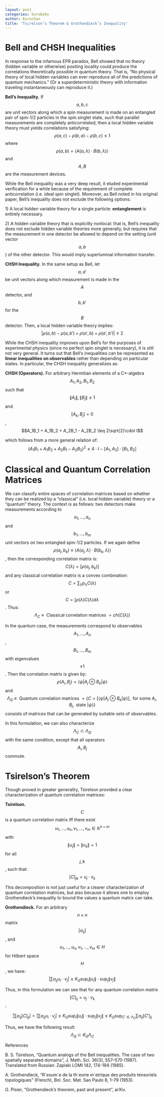 ```yaml
---
layout: post
categories: kurobako
author: Kurochan
title: 'Tsirelson’s Theorem & Grothendieck’s Inequality'
---
```


Bell and CHSH Inequalities
==========================

In response to the infamous EPR paradox, Bell showed that no theory
(hidden variable or otherwise) positing locality could produce the
correlations theoretically possible in quantum theory. That is, “No
physical theory of local hidden variables can ever reproduce all of the
predictions of quantum mechanics.” (Or a superdeterministic theory with
information traveling instantaneously can reproduce it.)

<span>**Bell’s Inequality.**</span> If $$a,b,c$$ are unit vectors along
which a spin measurement is made on an entangled pair of spin-1/2
particles in the spin singlet state, such that parallel measurements are
completely anticorrelated, then a local hidden variable theory must
yields correlations satisfying:
$$\rho(a,c) - \rho(b,a) - \rho(b,c) \leq 1$$ where
$$\rho(a,b) = \langle A(a,\lambda)\cdot B(b,\lambda)\rangle$$ and $$A, B$$
are the measurement devices.

While the Bell inequality was a very deep result, it eluded experimental
verification for a while because of the requirement of complete
anticorrelation (i.e. ideal spin singlet). Moreover, as Bell noted in
his original paper, Bell’s inequality does not exclude the following
options:

1\) A local hidden variable theory for a single particle:
<span>**entanglement**</span> is entirely necessary.

2\) A hidden variable theory that is explicitly nonlocal: that is, Bell’s
inequality does not exclude hidden variable theories more generally, but
requires that the measurement in one detector be allowed to depend on
the setting (unit vector $$a,b$$) of the other detector. This would imply
superluminal information transfer.

<span>**CHSH Inequality.**</span> In the same setup as Bell, let $$a,a'$$
be unit vectors along which measurement is made in the $$A$$ detector, and
$$b,b'$$ for the $$B$$ detector. Then, a local hidden variable theory
implies: $$|\rho(a,b) - \rho(a,b') + \rho(a',b) + \rho(a',b')| \leq 2$$

While the CHSH inequality improves upon Bell’s for the purposes of
experimental physics (since no perfect spin singlet is necessary), it is
still not very general. It turns out that Bell’s inequalities can be
represented as <span>**linear inequalities on observables**</span>
rather than depending on particular states. In particular, the CHSH
inequality generalizes as:

<span>**CHSH (Operators).**</span> For arbitrary Hermitian elements of a
C\*-algebra $$A_1,A_2,B_1,B_2$$ such that $$\|A_i\|,\|B_j\| \leq 1$$ and
$$[A_k,B_j] = 0$$,
$$A_1B_1 + A_1B_2 + A_2B_1 - A_2B_2 \leq 2\sqrt{2}\cdot I$$

which follows from a more general relation of:
$$(A_1B_1+A_1B_2 + A_2B_1 - A_2B_2)^2 \leq 4\cdot I - [A_1,A_2]\cdot[B_1,B_2]$$

Classical and Quantum Correlation Matrices
==========================================

We can classify entire spaces of correlation matrices based on whether
they can be realized by a “classical” (i.e. local hidden variable)
theory or a “quantum” theory. The context is as follows: two detectors
make measurements according to $$a_1, \dots, a_n$$ and $$b_1, \dots, b_m$$
unit vectors on two entangled spin-1/2 particles. If we again define
$$\rho(a_j,b_k) \equiv \langle A(a_j,\lambda)\cdot B(b_k,\lambda)\rangle$$,
then the corresponding correlation matrix is:
$$C(\lambda) = [\rho(a_j,b_k)]$$ and any classical correlation matrix is
a convex combination: $$C = \sum_{\lambda} p_{\lambda} C(\lambda)$$ or
$$C = \int \rho(\lambda) C(\lambda) d\lambda$$. Thus:
$$\Lambda_C \equiv \text{ Classical correlation matrices } = ch(C(\lambda))$$

In the quantum case, the measurements correspond to observables
$$A_1, \dots, A_n$$, $$B_1, \dots, B_m$$ with eigenvalues $$\pm 1$$. Then the
correlation matrix is given by:
$$\rho(A_i,B_j) = \langle \psi|A_j\otimes B_k|\psi\rangle$$ and
$$\Lambda_Q \equiv \text{ Quantum correlation matrices } = \left\{ C = [\langle \psi|A_j\otimes B_k|\psi\rangle], \text{ for some } A_i, B_j, \text{ state } |\psi\rangle\right\}$$
consists of matrices that can be generated by suitable sets of
observables.

In this formulation, we can also characterize
$$\Lambda_C \subset \Lambda_Q$$ with the same condition, except that all
operators $$A_i, B_j$$ commute.

Tsirelson’s Theorem
===================

Though proved in greater generality, Tsirelson provided a clear
characterization of quantum correlation matrices:

<span>**Tsirelson.**</span> $$C$$ is a quantum correlation matrix iff
there exist $$u_1, \dots, u_n, v_1, \dots, v_m \in \mathbb{R}^{n+m}$$ with
$$\|u_j\| = \|v_k\| = 1$$ for all $$j,k$$, such that:
$$[C]_{jk} = u_j \cdot v_k$$

This decomposition is not just useful for a clearer characterization of
quantum correlation matrices, but also because it allows one to employ
Grothendieck’s inequality to bound the values a quantum matrix can take.

<span>**Grothendieck.**</span> For an arbitrary $$n\times n$$ matrix
$$[\alpha_{ij}]$$, and $$u_1, \dots, u_n, v_1, \dots, v_m \in H$$ for
Hilbert space $$H$$, we have:
$$\left| \sum \alpha_{ij} u_i \cdot v_j \right| \leq K_G \sup_i \|u_i\| \cdot \sup_j \|v_j\|$$

Thus, in this formulation we can see that for any quantum correlation
matrix $$[C]_{ij} = u_j \cdot v_k$$:

$$\left| \sum \alpha_{ij}  [C]_{ij}\right|  =\left| \sum \alpha_{ij}  u_i \cdot v_j\right| \leq K_G \sup_i \|u_i\| \cdot \sup_j \|v_j\| \leq K_G \sup_{C' \in \Lambda_C} \sum \alpha_{ij} [C']_{ij}$$

Thus, we have the following result: $$\Lambda_Q \subset K_G \Lambda_C$$

<span>References</span>

B. S. Tsirelson, “Quantum analogs of the Bell inequalities. The case of
two spatially separated domains”, J. Math. Sci. 36(3), 557–570 (1987).
Translated from Russian: Zapiski LOMI 142, 174-194 (1985).

A. Grothendieck, “R´esum´e de la th´eorie m´etrique des produits
tensoriels topologiques” (French), Bol. Soc. Mat. Sao Paulo 8, 1–79
(1953).

G. Pisier, “Grothendieck’s theorem, past and present”, arXiv.
